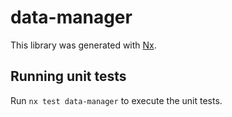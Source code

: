 # data-manager

This library was generated with [Nx](https://nx.dev).

## Running unit tests

Run `nx test data-manager` to execute the unit tests.

